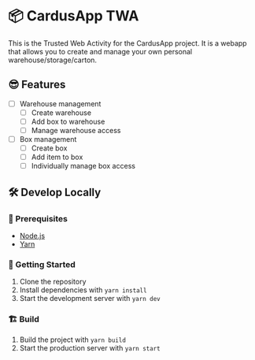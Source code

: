 # 📦 CardusApp TWA

This is the Trusted Web Activity for the CardusApp project. It is a webapp that allows you to create and manage your own personal warehouse/storage/carton.

## 😎 Features

- [ ] Warehouse management
  - [ ] Create warehouse
  - [ ] Add box to warehouse
  - [ ] Manage warehouse access
- [ ] Box management
  - [ ] Create box
  - [ ] Add item to box
  - [ ] Individually manage box access

## 🛠 Develop Locally

### 📄 Prerequisites

- [Node.js](https://nodejs.org/en/)
- [Yarn](https://yarnpkg.com/)

### 🚀 Getting Started

1. Clone the repository
2. Install dependencies with `yarn install`
3. Start the development server with `yarn dev`

### 🏗️ Build

1. Build the project with `yarn build`
2. Start the production server with `yarn start`
